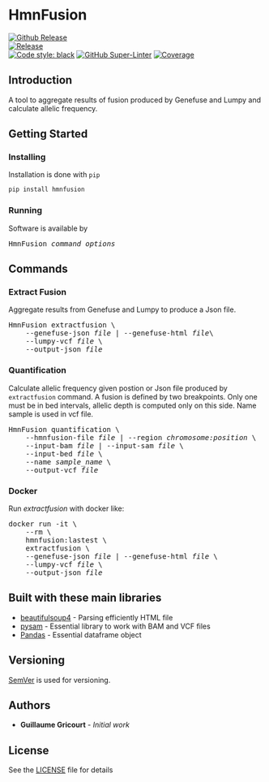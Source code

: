 # HmnFusion

[![Github Release](https://img.shields.io/github/v/release/guillaume-gricourt/HmnFusion?display_name=tag&sort=semver)](version)  
[![Release](https://img.shields.io/endpoint?url=https://gist.githubusercontent.com/guillaume-gricourt/5b62753442bc7c44ae2995299575af0a/raw/version.json)](version)  
[![Code style: black](https://img.shields.io/badge/code%20style-black-000000.svg)](https://github.com/psf/black)
[![GitHub Super-Linter](https://github.com/brsynth/rpFbaAnalysis/workflows/Tests/badge.svg)](https://github.com/marketplace/actions/super-linter)
[![Coverage](https://img.shields.io/endpoint?url=https://gist.githubusercontent.com/guillaume-gricourt/5b62753442bc7c44ae2995299575af0a/raw/coverage.json)](code_coverage)  

## Introduction
A tool to aggregate results of fusion produced by Genefuse and Lumpy and calculate allelic frequency.  

## Getting Started

### Installing
Installation is done with `pip`
```bash
pip install hmnfusion
```

### Running
Software is available by
<pre>HmnFusion <i>command</i> <i>options</i></pre>

## Commands

### Extract Fusion

Aggregate results from Genefuse and Lumpy to produce a Json file.

<pre>
HmnFusion extractfusion \
    --genefuse-json <i>file</i> | --genefuse-html <i>file</i>\
    --lumpy-vcf <i>file</i> \
    --output-json <i>file</i>
</pre>

### Quantification

Calculate allelic frequency given postion or Json file produced by `extractfusion` command.
A fusion is defined by two breakpoints. Only one must be in bed intervals, allelic depth is computed only on this side.
Name sample is used in vcf file.

<pre>
HmnFusion quantification \
    --hmnfusion-file <i>file</i> | --region <i>chromosome:position</i> \
    --input-bam <i>file</i> | --input-sam <i>file</i> \
    --input-bed <i>file</i> \
    --name <i>sample_name</i> \
    --output-vcf <i>file</i>
</pre>

### Docker

Run *extractfusion* with docker like:  
<pre>
docker run -it \
    --rm \
    hmnfusion:lastest \
    extractfusion \
    --genefuse-json <i>file</i> | --genefuse-html <i>file</i> \
    --lumpy-vcf <i>file</i> \
    --output-json <i>file</i>
</pre>

## Built with these main libraries

* [beautifulsoup4](https://pypi.org/project/beautifulsoup4) - Parsing efficiently HTML file
* [pysam](https://github.com/pysam-developers/pysam) - Essential library to work with BAM and VCF files
* [Pandas](https://github.com/pandas-dev/pandas) - Essential dataframe object

## Versioning

[SemVer](http://semver.org/) is used for versioning.

## Authors

* **Guillaume Gricourt** - *Initial work*

## License

See the [LICENSE](LICENSE) file for details
